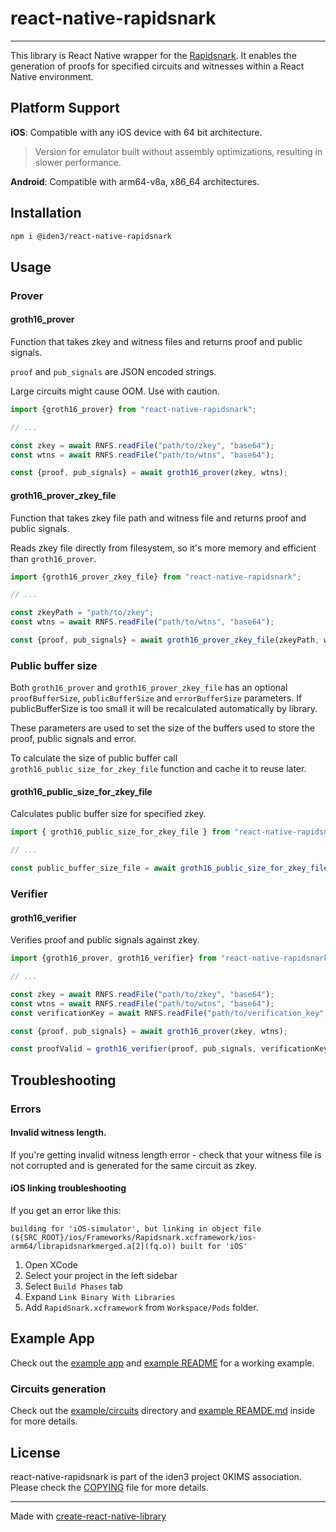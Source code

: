 # react-native-rapidsnark

---

This library is React Native wrapper for the [Rapidsnark](https://github.com/iden3/rapidsnark). It enables the
generation of proofs for specified circuits and witnesses within a React Native environment.

## Platform Support

**iOS**: Compatible with any iOS device with 64 bit architecture.
> Version for emulator built without assembly optimizations, resulting in slower performance.

**Android**: Compatible with arm64-v8a, x86_64 architectures.

## Installation

```sh
npm i @iden3/react-native-rapidsnark
```

## Usage

### Prover

#### groth16_prover

Function that takes zkey and witness files and returns proof and public signals.

`proof` and `pub_signals` are JSON encoded strings.

Large circuits might cause OOM. Use with caution.

```js
import {groth16_prover} from "react-native-rapidsnark";

// ...

const zkey = await RNFS.readFile("path/to/zkey", "base64");
const wtns = await RNFS.readFile("path/to/wtns", "base64");

const {proof, pub_signals} = await groth16_prover(zkey, wtns);
```

#### groth16_prover_zkey_file

Function that takes zkey file path and witness file and returns proof and public signals.

Reads zkey file directly from filesystem, so it's more memory and efficient than `groth16_prover`.

```js
import {groth16_prover_zkey_file} from "react-native-rapidsnark";

// ...

const zkeyPath = "path/to/zkey";
const wtns = await RNFS.readFile("path/to/wtns", "base64");

const {proof, pub_signals} = await groth16_prover_zkey_file(zkeyPath, wtns);
```

### Public buffer size

Both `groth16_prover` and `groth16_prover_zkey_file` has an optional `proofBufferSize`, `publicBufferSize` and `errorBufferSize`  parameters. If publicBufferSize is too small it will be recalculated automatically by library.

These parameters are used to set the size of the buffers used to store the proof, public signals and error.

To calculate the size of public buffer call `groth16_public_size_for_zkey_file` function and cache it to reuse later.

#### groth16_public_size_for_zkey_file

Calculates public buffer size for specified zkey.

```js
import { groth16_public_size_for_zkey_file } from "react-native-rapidsnark";

// ...

const public_buffer_size_file = await groth16_public_size_for_zkey_file("path/to/zkey");
```

### Verifier

#### groth16_verifier

Verifies proof and public signals against zkey.

```js
import {groth16_prover, groth16_verifier} from "react-native-rapidsnark";

// ...

const zkey = await RNFS.readFile("path/to/zkey", "base64");
const wtns = await RNFS.readFile("path/to/wtns", "base64");
const verificationKey = await RNFS.readFile("path/to/verification_key", "base64");

const {proof, pub_signals} = await groth16_prover(zkey, wtns);

const proofValid = groth16_verifier(proof, pub_signals, verificationKey);
```

## Troubleshooting

### Errors

#### Invalid witness length.

If you're getting invalid witness length error - check that your witness file is not corrupted and is generated for the same circuit as zkey.

#### iOS linking troubleshooting

If you get an error like this:

```
building for 'iOS-simulator', but linking in object file (${SRC_ROOT}/ios/Frameworks/Rapidsnark.xcframework/ios-arm64/librapidsnarkmerged.a[2](fq.o)) built for 'iOS'
```

1. Open XCode
2. Select your project in the left sidebar
3. Select `Build Phases` tab
4. Expand `Link Binary With Libraries`
5. Add `RapidSnark.xcframework` from `Workspace/Pods` folder.

## Example App

Check out the [example app](./example) and [example README](./example/README.md) for a working example.

### Circuits generation

Check out the [example/circuits](./example/circuits) directory and [example REAMDE.md](./example/README.md) inside for more details.

## License

react-native-rapidsnark is part of the iden3 project 0KIMS association. Please check the [COPYING](./COPYING) file for
more details.

---

Made with [create-react-native-library](https://github.com/callstack/react-native-builder-bob)
